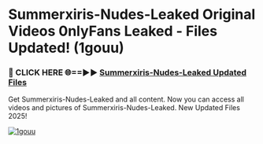 # Summerxiris-Nudes-Leaked Original Videos 0nlyFans Leaked - Files Updated! (1gouu)

<h3>🔴 CLICK HERE 🌐==►► <a href="https://tinyurl.com/yrmya6cz" rel="nofollow">Summerxiris-Nudes-Leaked Updated Files</a></h3>

Get Summerxiris-Nudes-Leaked and all content. Now you can access all videos and pictures of Summerxiris-Nudes-Leaked. New Updated Files 2025!

[![1gouu](https://i.imgur.com/FMdXYCs.gif)](https://tinyurl.com/yrmya6cz)
